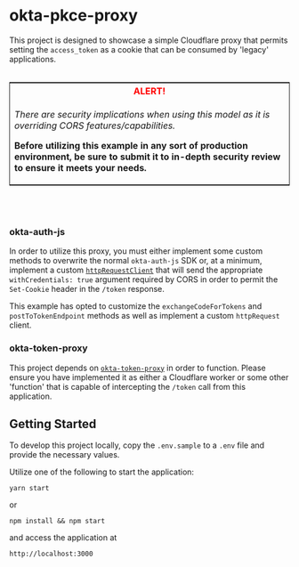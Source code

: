 # okta-pkce-proxy
This project is designed to showcase a simple Cloudflare proxy that permits setting the `access_token` as a cookie that can be consumed by 'legacy' applications.
</br></br>
<table style='border: 1px solid'>
<th>
<span style='color: red;'><b>ALERT!</b></span>
</th>
<tr>
<td>
<p><i>There are security implications when using this model as it is overriding CORS features/capabilities.</i></p>
<p><b>Before utilizing this example in any sort of production environment, be sure to submit it to in-depth security review to ensure it meets your needs.</b></p>
</td>
</tr>
</table>
</br></br>

### okta-auth-js
In order to utilize this proxy, you must either implement some custom methods to overwrite the normal `okta-auth-js` SDK or, at a minimum, implement a custom [`httpRequestClient`](https://github.com/okta/okta-auth-js#httprequestclient) that will send the appropriate `withCredentials: true` argument required by CORS in order to permit the `Set-Cookie` header in the `/token` response.

This example has opted to customize the `exchangeCodeForTokens` and `postToTokenEndpoint` methods as well as implement a custom `httpRequest` client.

### okta-token-proxy
This project depends on [`okta-token-proxy`](https://github.com/eatplaysleep/okta-token-proxy) in order to function. Please ensure you have implemented it as either a Cloudflare worker or some other 'function' that is capable of intercepting the `/token` call from this application.

## Getting Started
To develop this project locally, copy the `.env.sample` to a `.env` file and provide the necessary values.

Utilize one of the following to start the application:
```
yarn start
```
or
```
npm install && npm start
```
and access the application at

```
http://localhost:3000
```
